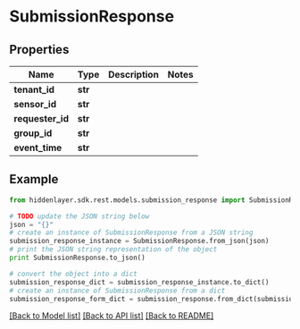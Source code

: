 # SubmissionResponse


## Properties

Name | Type | Description | Notes
------------ | ------------- | ------------- | -------------
**tenant_id** | **str** |  | 
**sensor_id** | **str** |  | 
**requester_id** | **str** |  | 
**group_id** | **str** |  | 
**event_time** | **str** |  | 

## Example

```python
from hiddenlayer.sdk.rest.models.submission_response import SubmissionResponse

# TODO update the JSON string below
json = "{}"
# create an instance of SubmissionResponse from a JSON string
submission_response_instance = SubmissionResponse.from_json(json)
# print the JSON string representation of the object
print SubmissionResponse.to_json()

# convert the object into a dict
submission_response_dict = submission_response_instance.to_dict()
# create an instance of SubmissionResponse from a dict
submission_response_form_dict = submission_response.from_dict(submission_response_dict)
```
[[Back to Model list]](../README.md#documentation-for-models) [[Back to API list]](../README.md#documentation-for-api-endpoints) [[Back to README]](../README.md)


